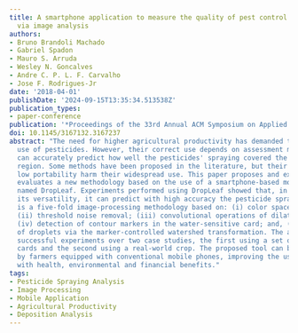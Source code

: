 ```yaml
---
title: A smartphone application to measure the quality of pest control spraying machines
  via image analysis
authors:
- Bruno Brandoli Machado
- Gabriel Spadon
- Mauro S. Arruda
- Wesley N. Goncalves
- Andre C. P. L. F. Carvalho
- Jose F. Rodrigues-Jr
date: '2018-04-01'
publishDate: '2024-09-15T13:35:34.513538Z'
publication_types:
- paper-conference
publication: '*Proceedings of the 33rd Annual ACM Symposium on Applied Computing*'
doi: 10.1145/3167132.3167237
abstract: "The need for higher agricultural productivity has demanded the intensive
  use of pesticides. However, their correct use depends on assessment methods that
  can accurately predict how well the pesticides' spraying covered the intended crop
  region. Some methods have been proposed in the literature, but their high cost and
  low portability harm their widespread use. This paper proposes and experimentally
  evaluates a new methodology based on the use of a smartphone-based mobile application,
  named DropLeaf. Experiments performed using DropLeaf showed that, in addition to
  its versatility, it can predict with high accuracy the pesticide spraying. DropLeaf
  is a five-fold image-processing methodology based on: (i) color space conversion;
  (ii) threshold noise removal; (iii) convolutional operations of dilation and erosion;
  (iv) detection of contour markers in the water-sensitive card; and, (v) identification
  of droplets via the marker-controlled watershed transformation. The authors performed
  successful experiments over two case studies, the first using a set of synthetic
  cards and the second using a real-world crop. The proposed tool can be broadly used
  by farmers equipped with conventional mobile phones, improving the use of pesticides
  with health, environmental and financial benefits."
tags:
- Pesticide Spraying Analysis
- Image Processing
- Mobile Application
- Agricultural Productivity
- Deposition Analysis
---
```

